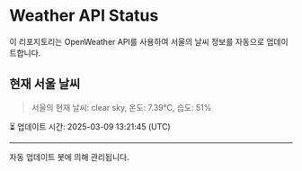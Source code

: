 
# Weather API Status

이 리포지토리는 OpenWeather API를 사용하여 서울의 날씨 정보를 자동으로 업데이트합니다.

## 현재 서울 날씨
> 서울의 현재 날씨: clear sky, 온도: 7.39°C, 습도: 51%

⏳ 업데이트 시간: 2025-03-09 13:21:45 (UTC)

---
자동 업데이트 봇에 의해 관리됩니다.
